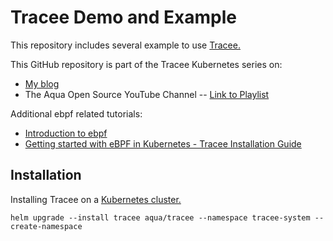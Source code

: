 # Tracee Demo and Example

This repository includes several example to use [Tracee.](https://github.com/aquasecurity/tracee)

This GitHub repository is part of the Tracee Kubernetes series on:

* [My blog](https://anaisurl.com/tracee-ebpf-helm-installation/)
* The Aqua Open Source YouTube Channel -- [Link to Playlist](https://youtu.be/YQdEvf2IS9k?si=ukORYGrNj0drwOhL)

Additional ebpf related tutorials:

* [Introduction to ebpf](https://youtu.be/MQ1fel5lU0k?si=JrBSPqm5FSLid_2b)
* [Getting started with eBPF in Kubernetes - Tracee Installation Guide](https://anaisurl.com/tracee-ebpf-helm-installation/)

## Installation

Installing Tracee on a [Kubernetes cluster.](https://aquasecurity.github.io/tracee/latest/docs/install/)

```
helm upgrade --install tracee aqua/tracee --namespace tracee-system --create-namespace 
```
